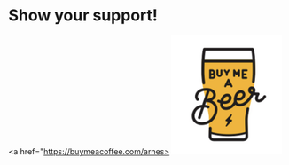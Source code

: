 # Show your support!
<a href="https://buymeacoffee.com/arnes>
<img src="beer_me.png" width="200"/>
</a>


